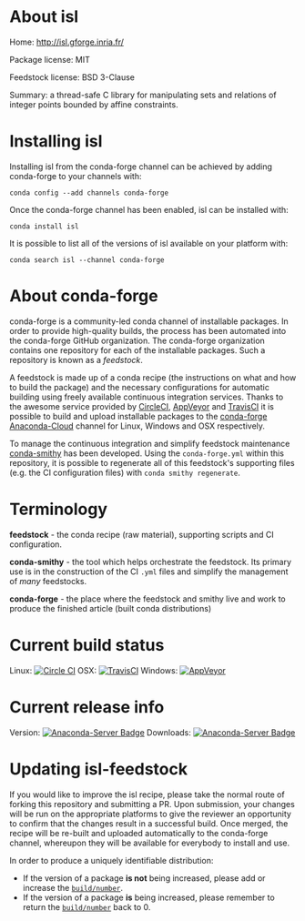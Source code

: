 About isl
=========

Home: http://isl.gforge.inria.fr/

Package license: MIT

Feedstock license: BSD 3-Clause

Summary: a thread-safe C library for manipulating sets and relations of integer points bounded by affine constraints.



Installing isl
==============

Installing isl from the conda-forge channel can be achieved by adding conda-forge to your channels with:

```
conda config --add channels conda-forge
```

Once the conda-forge channel has been enabled, isl can be installed with:

```
conda install isl
```

It is possible to list all of the versions of isl available on your platform with:

```
conda search isl --channel conda-forge
```


About conda-forge
=================

conda-forge is a community-led conda channel of installable packages.
In order to provide high-quality builds, the process has been automated into the
conda-forge GitHub organization. The conda-forge organization contains one repository 
for each of the installable packages. Such a repository is known as a *feedstock*.

A feedstock is made up of a conda recipe (the instructions on what and how to build
the package) and the necessary configurations for automatic building using freely
available continuous integration services. Thanks to the awesome service provided by
[CircleCI](https://circleci.com/), [AppVeyor](http://www.appveyor.com/)
and [TravisCI](https://travis-ci.org/) it is possible to build and upload installable
packages to the [conda-forge](https://anaconda.org/conda-forge)
[Anaconda-Cloud](http://docs.anaconda.org/) channel for Linux, Windows and OSX respectively.

To manage the continuous integration and simplify feedstock maintenance
[conda-smithy](http://github.com/conda-forge/conda-smithy) has been developed.
Using the ``conda-forge.yml`` within this repository, it is possible to regenerate all of
this feedstock's supporting files (e.g. the CI configuration files) with ``conda smithy regenerate``.


Terminology
===========

**feedstock** - the conda recipe (raw material), supporting scripts and CI configuration.

**conda-smithy** - the tool which helps orchestrate the feedstock.
                   Its primary use is in the construction of the CI ``.yml`` files
                   and simplify the management of *many* feedstocks.

**conda-forge** - the place where the feedstock and smithy live and work to
                  produce the finished article (built conda distributions)

Current build status
====================
Linux: [![Circle CI](https://circleci.com/gh/conda-forge/isl-feedstock.svg?style=svg)](https://circleci.com/gh/conda-forge/isl-feedstock)
OSX: [![TravisCI](https://travis-ci.org/conda-forge/isl-feedstock.svg?branch=master)](https://travis-ci.org/conda-forge/isl-feedstock) 
Windows: [![AppVeyor](https://ci.appveyor.com/api/projects/status/github/conda-forge/isl-feedstock?svg=True)](https://ci.appveyor.com/project/conda-forge/isl-feedstock/branch/master)

Current release info
====================
Version: [![Anaconda-Server Badge](https://anaconda.org/conda-forge/isl/badges/version.svg)](https://anaconda.org/conda-forge/isl)
Downloads: [![Anaconda-Server Badge](https://anaconda.org/conda-forge/isl/badges/downloads.svg)](https://anaconda.org/conda-forge/isl)


Updating isl-feedstock
======================

If you would like to improve the isl recipe, please take the normal
route of forking this repository and submitting a PR. Upon submission, your changes will
be run on the appropriate platforms to give the reviewer an opportunity to confirm that the
changes result in a successful build. Once merged, the recipe will be re-built and uploaded
automatically to the conda-forge channel, whereupon they will be available for everybody to
install and use.

In order to produce a uniquely identifiable distribution:
 * If the version of a package **is not** being increased, please add or increase
   the [``build/number``](http://conda.pydata.org/docs/building/meta-yaml.html#build-number-and-string). 
 * If the version of a package **is** being increased, please remember to return
   the [``build/number``](http://conda.pydata.org/docs/building/meta-yaml.html#build-number-and-string)
   back to 0.
